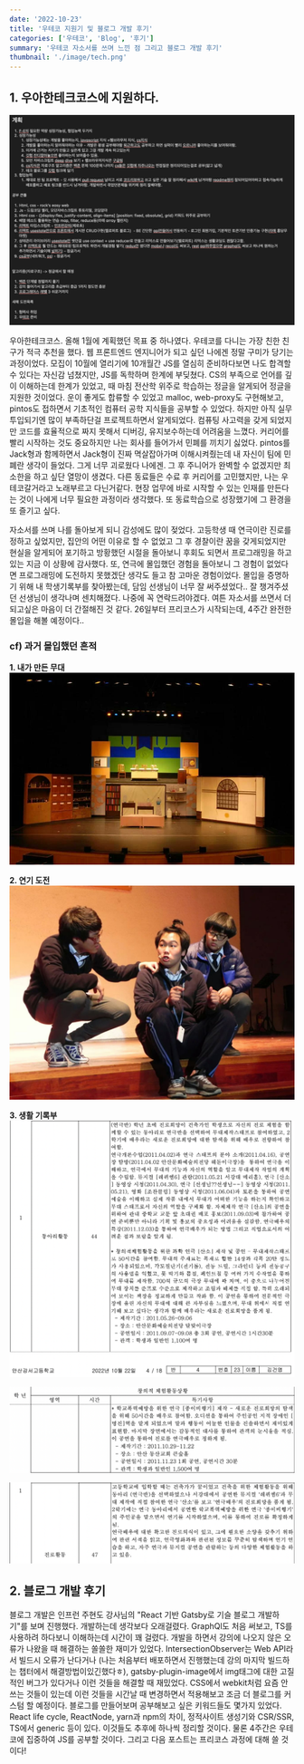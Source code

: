 ```yaml
---
date: '2022-10-23'
title: '우테코 지원기 및 블로그 개발 후기'
categories: ['우테코', 'Blog', '후기']
summary: '우테코 자소서를 쓰며 느낀 점 그리고 블로그 개발 후기'
thumbnail: './image/tech.png'
---
```


## 1. 우아한테크코스에 지원하다.

![plan](./image/plan.png)

우아한테크코스. 올해 1월에 계획했던 목표 중 하나였다. 우테코를 다니는 가장 친한 친구가 적극 추천을 했다. 웹 프론트엔드 엔지니어가 되고 싶던 나에겐 정말 구미가 당기는 과정이었다. 모집이 10월에 열리기에 10개월간 JS를 열심히 준비하다보면 나도 합격할 수 있다는 자신감 넘쳤지만, JS를 독학하며 한계에 부딪쳤다. CS의 부족으로 언어를 깊이 이해하는데 한계가 있었고, 때 마침 전산학 위주로 학습하는 정글을 알게되어 정글을 지원한 것이었다. 운이 좋게도 합류할 수 있었고 malloc, web-proxy도 구현해보고, pintos도 접하면서 기초적인 컴퓨터 공학 지식들을 공부할 수 있었다. 하지만 아직 실무투입되기엔 많이 부족하단걸 프로젝트하면서 알게되었다. 컴퓨팅 사고력을 갖게 되었지만 코드를 효율적으로 짜지 못해서 디버깅, 유지보수하는데 어려움을 느꼈다. 커리어를 빨리 시작하는 것도 중요하지만 나는 회사를 들어가서 민폐를 끼치기 싫었다. pintos를 Jack형과 함께하면서 Jack형이 진짜 멱살잡아가며 이해시켜줬는데 내 자신이 팀에 민폐란 생각이 들었다. 그게 너무 괴로웠다 나에겐. 그 후 주니어가 완벽할 수 없겠지만 최소한을 하고 싶단 열망이 생겼다. 다른 동료들은 수료 후 커리어를 고민했지만, 나는 우테코갈거라고 노래부르고 다닌거같다. 현장 업무에 바로 시작할 수 있는 인재를 만든다는 것이 나에게 너무 필요한 과정이라 생각했다. 또 동료학습으로 성장했기에 그 환경을 또 즐기고 싶다.

자소서를 쓰며 나를 돌아보게 되니 감성에도 많이 젖었다. 고등학생 때 연극이란 진로를 정하고 싶었지만, 집안의 어떤 이유로 할 수 없었고 그 후 경찰이란 꿈을 갖게되었지만 현실을 알게되어 포기하고 방황했던 시절을 돌아보니 후회도 되면서 프로그래밍을 하고 있는 지금 이 상황에 감사했다. 또, 연극에 몰입했던 경험을 돌아보니 그 경험이 없었다면 프로그래밍에 도전하지 못했겠단 생각도 들고 참 고마운 경험이었다. 몰입을 증명하기 위해 내 학생기록부를 찾아봤는데, 담임 선생님이 너무 잘 써주셨었다.. 잘 챙겨주셨던 선생님이 생각나며 센치해졌다. 나중에 꼭 연락드려야겠다. 여튼 자소서를 쓰면서 더 되고싶은 마음이 더 간절해진 것 같다. 26일부터 프리코스가 시작되는데, 4주간 완전한 몰입을 해볼 예정이다..

### cf) 과거 몰입했던 흔적
**1. 내가 만든 무대**
![proof6](./image/proof6.jpeg)

**2. 연기 도전**
![proof7](./image/proof7.jpeg)

**3. 생활 기록부**
![proof1](./image/proof1.png)

![proof2](./image/proof2.png)

![proof3](./image/proof3.png)

## 2. 블로그 개발 후기

블로그 개발은 인프런 주현도 강사님의 "React 기반 Gatsby로 기슬 블로그 개발하기"를 보며 진행했다. 개발하는데 생각보다 오래걸렸다. GraphQl도 처음 써보고, TS를 사용하려 하다보니 이해하는데 시간이 꽤 걸렸다. 개발을 하면서 강의에 나오지 않은 오류가 나왔을 때 해결하는 쏠쏠한 재미가 있었다. IntersectionObserver는 Web API라서 빌드시 오류가 난다거나 (나는 처음부터 배포하면서 진행했는데 강의 마지막 빌드하는 챕터에서 해결방법이있긴했다ㅎ), gatsby-plugin-image에서 img태그에 대한 고질적인 버그가 있다거나 이런 것들을 해결할 때 재밌었다. CSS에서 webkit처럼 요즘 안쓰는 것들이 있는데 이런 것들을 시간날 때 변경하면서 적용해보고 조금 더 블로그를 커스텀 할 예정이다. 블로그를 만들어보며 공부해보고 싶은 키워드들도 몇가지 있었다. React life cycle, ReactNode, yarn과 npm의 차이, 정적사이트 생성기와 CSR/SSR, TS에서 generic 등이 있다. 이것들도 추후에 하나씩 정리할 것이다. 물론 4주간은 우테코에 집중하여 JS를 공부할 것이다. 그리고 다음 포스트는 프리코스 과정에 대해 쓸 것이다!